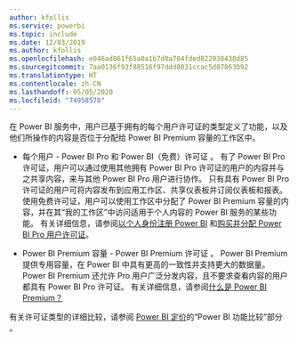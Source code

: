 ```yaml
---
author: kfollis
ms.service: powerbi
ms.topic: include
ms.date: 12/03/2019
ms.author: kfollis
ms.openlocfilehash: e046ad861f65a0a1b7d0a704fded822038438d85
ms.sourcegitcommit: 7aa0136f93f88516f97ddd8031ccac5d07863b92
ms.translationtype: HT
ms.contentlocale: zh-CN
ms.lasthandoff: 05/05/2020
ms.locfileid: "74958578"
---
```

在 Power BI 服务中，用户已基于拥有的每个用户许可证的类型定义了功能，以及他们所操作的内容是否位于分配给 Power BI Premium 容量的工作区中。

* 每个用户  -  Power BI Pro 和 Power BI（免费）许可证   。 有了 Power BI Pro 许可证，用户可以通过使用其他拥有 Power BI Pro 许可证的用户的内容并与之共享内容，来与其他 Power BI Pro 用户进行协作。 只有具有 Power BI Pro 许可证的用户可将内容发布到应用工作区、共享仪表板并订阅仪表板和报表。 使用免费许可证，用户可以使用工作区中分配了 Power BI Premium 容量的内容，并在其“我的工作区”中访问适用于个人内容的 Power BI 服务的某些功能。 有关详细信息，请参阅[以个人身份注册 Power BI](../service-self-service-signup-for-power-bi.md) 和[购买并分配 Power BI Pro 用户许可证](../service-admin-purchasing-power-bi-pro.md)。

* Power BI Premium 容量  -  Power BI Premium 许可证   。 Power BI Premium 提供专用容量，在 Power BI 中具有更高的一致性并支持更大的数据量。 Power BI Premium 还允许 Pro 用户广泛分发内容，且不要求查看内容的用户都具有 Power BI Pro 许可证。 有关详细信息，请参阅[什么是 Power BI Premium？](../service-premium-what-is.md)

有关许可证类型的详细比较，请参阅 [Power BI 定价](https://powerbi.microsoft.com/pricing/)的“Power BI 功能比较”部分  。
